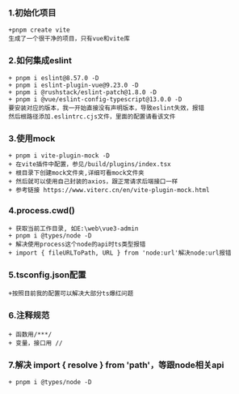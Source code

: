 ### 1.初始化项目
    +pnpm create vite
    生成了一个很干净的项目，只有vue和vite库

### 2.如何集成eslint
    + pnpm i eslint@8.57.0 -D
    + pnpm i eslint-plugin-vue@9.23.0 -D
    + pnpm i @rushstack/eslint-patch@1.8.0 -D
    + pnpm i @vue/eslint-config-typescript@13.0.0 -D
    要安装对应的版本，我一开始直接没有声明版本，导致eslint失效，报错
    然后根路径添加.eslintrc.cjs文件，里面的配置请看该文件

### 3.使用mock
    + pnpm i vite-plugin-mock -D
    + 在vite插件中配置，参见/build/plugins/index.tsx
    + 根目录下创建mock文件夹,详细可看mock文件夹
    + 然后就可以使用自己封装的axios，跟正常请求后端接口一样
    + 参考链接 https://www.viterc.cn/en/vite-plugin-mock.html

### 4.process.cwd()
    + 获取当前工作目录, 如E:\web\vue3-admin
    + pnpm i @types/node -D
    + 解决使用process这个node的api时ts类型报错
    + import { fileURLToPath, URL } from 'node:url'解决node:url报错

### 5.tsconfig.json配置
    +按照目前我的配置可以解决大部分ts爆红问题

### 6.注释规范
    + 函数用/***/
    + 变量，接口用 //

### 7.解决 import { resolve } from 'path'，等跟node相关api
    + pnpm i @types/node -D